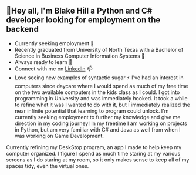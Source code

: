 ## 👋Hey all, I'm Blake Hill a Python and C# developer looking for employment on the backend
- Currently seeking employment 🔭
- Recently graduated from University of North Texas with a Bachelor of Science in Business Computer Information Systems 🌱 
- Always ready to learn 🤔 
- Connect with me on [LinkedIn](www.linkedin.com/in/devblakehill) 📫 
- Love seeing new examples of syntactic sugar ⚡ 
I've had an interest in computers since daycare where I would spend as much of my free time on the two available computers in the kids class as I could. I got into programming in University and was immediately hooked. It took a while to refine what it was I wanted to do with it, but I immediately realized the near infinite potential that learning to program could unlock. I'm currently seeking employment to further my knowledge and give me direction in my coding journey! In my freetime I am working on projects in Python, but am very familiar with C# and Java as well from when I was working on Game Development. 

Currently refining my DeskStop program, an app I made to help keep my computer organized. I figure I spend as much time staring at my various screens as I do staring at my room, so it only makes sense to keep all of my spaces tidy, even the virtual ones. 
